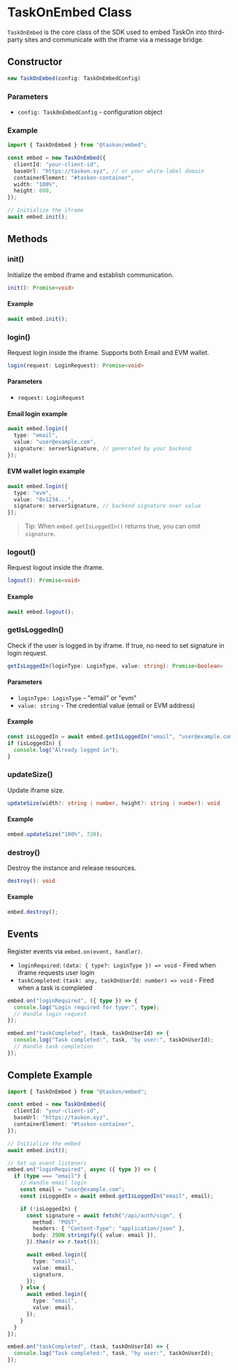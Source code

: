 # TaskOnEmbed Class

`TaskOnEmbed` is the core class of the SDK used to embed TaskOn into third-party sites and communicate with the iframe via a message bridge.

## Constructor

```typescript
new TaskOnEmbed(config: TaskOnEmbedConfig)
```

### Parameters

- `config: TaskOnEmbedConfig` - configuration object

### Example

```typescript
import { TaskOnEmbed } from "@taskon/embed";

const embed = new TaskOnEmbed({
  clientId: "your-client-id",
  baseUrl: "https://taskon.xyz", // or your white-label domain
  containerElement: "#taskon-container",
  width: "100%",
  height: 600,
});

// Initialize the iframe
await embed.init();
```

## Methods

### init()

Initialize the embed iframe and establish communication.

```typescript
init(): Promise<void>
```

#### Example

```typescript
await embed.init();
```

### login()

Request login inside the iframe. Supports both Email and EVM wallet.

```typescript
login(request: LoginRequest): Promise<void>
```

#### Parameters

- `request: LoginRequest`

#### Email login example

```typescript
await embed.login({
  type: "email",
  value: "user@example.com",
  signature: serverSignature, // generated by your backend
});
```

#### EVM wallet login example

```typescript
await embed.login({
  type: "evm",
  value: "0x1234...",
  signature: serverSignature, // backend signature over value
});
```

> Tip: When `embed.getIsLoggedIn()` returns true, you can omit `signature`.

### logout()

Request logout inside the iframe.

```typescript
logout(): Promise<void>
```

#### Example

```typescript
await embed.logout();
```

### getIsLoggedIn()

Check if the user is logged in by iframe. If true, no need to set signature in login request.

```typescript
getIsLoggedIn(loginType: LoginType, value: string): Promise<boolean>
```

#### Parameters

- `loginType: LoginType` - "email" or "evm"
- `value: string` - The credential value (email or EVM address)

#### Example

```typescript
const isLoggedIn = await embed.getIsLoggedIn("email", "user@example.com");
if (isLoggedIn) {
  console.log("Already logged in");
}
```

### updateSize()

Update iframe size.

```typescript
updateSize(width?: string | number, height?: string | number): void
```

#### Example

```typescript
embed.updateSize("100%", 720);
```

### destroy()

Destroy the instance and release resources.

```typescript
destroy(): void
```

#### Example

```typescript
embed.destroy();
```

## Events

Register events via `embed.on(event, handler)`.

- `loginRequired`: `(data: { type?: LoginType }) => void` - Fired when iframe requests user login
- `taskCompleted`: `(task: any, taskOnUserId: number) => void` - Fired when a task is completed

```typescript
embed.on("loginRequired", ({ type }) => {
  console.log("Login required for type:", type);
  // Handle login request
});

embed.on("taskCompleted", (task, taskOnUserId) => {
  console.log("Task completed:", task, "by user:", taskOnUserId);
  // Handle task completion
});
```

## Complete Example

```typescript
import { TaskOnEmbed } from "@taskon/embed";

const embed = new TaskOnEmbed({
  clientId: "your-client-id",
  baseUrl: "https://taskon.xyz",
  containerElement: "#taskon-container",
});

// Initialize the embed
await embed.init();

// Set up event listeners
embed.on("loginRequired", async ({ type }) => {
  if (type === "email") {
    // Handle email login
    const email = "user@example.com";
    const isLoggedIn = await embed.getIsLoggedIn("email", email);

    if (!isLoggedIn) {
      const signature = await fetch("/api/auth/sign", {
        method: "POST",
        headers: { "Content-Type": "application/json" },
        body: JSON.stringify({ value: email }),
      }).then(r => r.text());

      await embed.login({
        type: "email",
        value: email,
        signature,
      });
    } else {
      await embed.login({
        type: "email",
        value: email,
      });
    }
  }
});

embed.on("taskCompleted", (task, taskOnUserId) => {
  console.log("Task completed:", task, "by user:", taskOnUserId);
});
```
